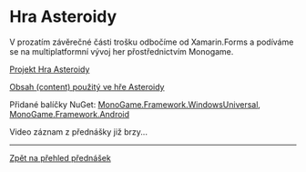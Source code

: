 # Hra Asteroidy

V prozatím závěrečné části trošku odbočíme od Xamarin.Forms a podíváme se na multiplatformní vývoj her přostřednictvím Monogame.

[Projekt Hra Asteroidy](https://github.com/PetrVobornik/prednasky/tree/master/Xamarin.Forms/09-Hra/Asteroids)

[Obsah (content) použitý ve hře Asteroidy](https://github.com/PetrVobornik/prednasky/raw/master/Xamarin.Forms/09-Hra/hra-content.zip)

Přidané balíčky NuGet: [MonoGame.Framework.WindowsUniversal](https://www.nuget.org/packages/MonoGame.Framework.WindowsUniversal/), [MonoGame.Framework.Android](https://www.nuget.org/packages/MonoGame.Framework.Android/)



Video záznam z přednášky již brzy...

---

[Zpět na přehled přednášek](https://github.com/PetrVobornik/prednasky)
